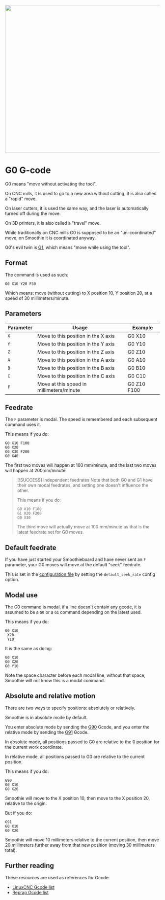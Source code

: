 
<img src="/images/external/gcodea.png" class="pull-right" width="620" height="480">

# G0 G-code

G0 means "move without activating the tool".

On CNC mills, it is used to go to a new area without cutting, it is also called a "rapid" move. 

On laser cutters, it is used the same way, and the laser is automatically turned off during the move.

On 3D printers, it is also called a "travel" move.

While traditionally on CNC mills G0 is supposed to be an "un-coordinated" move, on Smoothie it is coordinated anyway.

G0's evil twin is [G1](g1.md), which means "move while using the tool".

## Format

The command is used as such:

```
G0 X10 Y20 F30
```

Which means: move (without cutting) to X position 10, Y position 20, at a speed of 30 millimeters/minute.

## Parameters

| Parameter | Usage | Example |
| --------- | ----- | ------- |
| `X` | Move to this position in the X axis | G0 X10 |
| `Y` | Move to this position in the Y axis | G0 Y10 |
| `Z` | Move to this position in the Z axis | G0 Z10 |
| `A` | Move to this position in the A axis | G0 A10 |
| `B` | Move to this position in the B axis | G0 B10 |
| `C` | Move to this position in the C axis | G0 C10 |
| `F` | Move at this speed in millimeters/minute | G0 Z10 F100 |

## Feedrate

The `F` parameter is modal. The speed is remembered and each subsequent command uses it.

This means if you do:

```
G0 X10 F100
G0 X20
G0 X30 F200
G0 X40
```

The first two moves will happen at 100 mm/minute, and the last two moves will happen at 200mm/minute.

> [!SUCCESS] Independent feedrates
> Note that both G0 and G1 have their own modal feedrates, and setting one doesn't influence the other.
> 
> This means if you do:
> 
> ```
> G0 X10 F100
> G1 X20 F200
> G0 X30
> ```
> 
> The third move will actually move at 100 mm/minute as that is the latest feedrate set for G0 moves.

## Default feedrate

If you have just started your Smoothieboard and have never sent an `F` parameter, your G0 moves will move at the default "seek" feedrate.

This is set in the [configuration file](/configuring-smoothie.md) by setting the `default_seek_rate` config option.

## Modal use

The G0 command is modal, if a line doesn't contain any gcode, it is assumed to be a `G0` or a `G1` command depending on the latest used.

This means if you do:

```
G0 X10
 X20
 Y10
```

It is the same as doing:

```
G0 X10
G0 X20
G0 Y10
```

Note the space character before each modal line, without that space, Smoothie will not know this is a modal command.

## Absolute and relative motion

There are two ways to specify positions: absolutely or relatively.

Smoothie is in absolute mode by default.

You enter absolute mode by sending the [G90](g90.md) Gcode, and you enter the relative mode by sending the [G91](g91.md) Gcode.

In absolute mode, all positions passed to G0 are relative to the 0 position for the current work coordinate.

In relative mode, all positions passed to G0 are relative to the current position.

This means if you do:

```
G90
G0 X10
G0 X20
```

Smoothie will move to the X position 10, then move to the X position 20, relative to the origin.

But if you do:

```
G91
G0 X10
G0 X20
```

Smoothie will move 10 millimeters relative to the current position, then move 20 millimeters further away from that new position (moving 30 millimeters total).

## Further reading

These resources are used as references for Gcode:
* [LinuxCNC Gcode list](http://linuxcnc.org/docs/html/gcode.html)
* [Reprap Gcode list](http://reprap.org/wiki/G-code)
